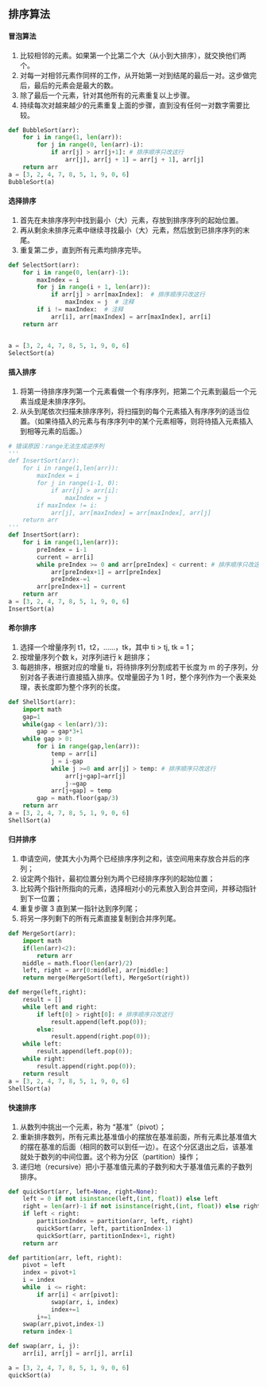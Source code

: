## 排序算法
#### 冒泡算法
1. 比较相邻的元素。如果第一个比第二个大（从小到大排序），就交换他们两个。
2. 对每一对相邻元素作同样的工作，从开始第一对到结尾的最后一对。这步做完后，最后的元素会是最大的数。
3. 除了最后一个元素，针对其他所有的元素重复以上步骤。
4. 持续每次对越来越少的元素重复上面的步骤，直到没有任何一对数字需要比较。
``` Python
def BubbleSort(arr):
    for i in range(1, len(arr)):
        for j in range(0, len(arr)-i):
            if arr[j] > arr[j+1]: # 排序顺序只改这行
                arr[j], arr[j + 1] = arr[j + 1], arr[j]
    return arr
a = [3, 2, 4, 7, 8, 5, 1, 9, 0, 6]
BubbleSort(a)
```
#### 选择排序
1. 首先在未排序序列中找到最小（大）元素，存放到排序序列的起始位置。
2. 再从剩余未排序元素中继续寻找最小（大）元素，然后放到已排序序列的末尾。
3. 重复第二步，直到所有元素均排序完毕。
``` Python
def SelectSort(arr):
    for i in range(0, len(arr)-1):
        maxIndex = i
        for j in range(i + 1, len(arr)):
            if arr[j] > arr[maxIndex]:  # 排序顺序只改这行
                maxIndex = j  # 注释
        if i != maxIndex:  # 注释
            arr[i], arr[maxIndex] = arr[maxIndex], arr[i]
    return arr


a = [3, 2, 4, 7, 8, 5, 1, 9, 0, 6]
SelectSort(a)
```
#### 插入排序

1. 将第一待排序序列第一个元素看做一个有序序列，把第二个元素到最后一个元素当成是未排序序列。
2. 从头到尾依次扫描未排序序列，将扫描到的每个元素插入有序序列的适当位置。（如果待插入的元素与有序序列中的某个元素相等，则将待插入元素插入到相等元素的后面。）
``` Python
# 错误原因：range无法生成逆序列 
'''
def InsertSort(arr):
    for i in range(1,len(arr)):
        maxIndex = i
        for j in range(i-1, 0):
            if arr[j] > arr[i]:
                maxIndex = j
        if maxIndex != i:
            arr[j], arr[maxIndex] = arr[maxIndex], arr[j]
    return arr
'''
def InsertSort(arr):
    for i in range(1,len(arr)):
        preIndex = i-1
        current = arr[i]
        while preIndex >= 0 and arr[preIndex] < current: # 排序顺序只改这行 
            arr[preIndex+1] = arr[preIndex]
            preIndex-=1
        arr[preIndex+1] = current
    return arr
a = [3, 2, 4, 7, 8, 5, 1, 9, 0, 6]    
InsertSort(a)  
```

#### 希尔排序
1. 选择一个增量序列 t1，t2，……，tk，其中 ti > tj, tk = 1；
2. 按增量序列个数 k，对序列进行 k 趟排序；
3. 每趟排序，根据对应的增量 ti，将待排序列分割成若干长度为 m 的子序列，分别对各子表进行直接插入排序。仅增量因子为 1 时，整个序列作为一个表来处理，表长度即为整个序列的长度。

``` Python
def ShellSort(arr):
    import math
    gap=1
    while(gap < len(arr)/3):
        gap = gap*3+1
    while gap > 0:
        for i in range(gap,len(arr)):
            temp = arr[i]
            j = i-gap
            while j >=0 and arr[j] > temp: # 排序顺序只改这行
                arr[j+gap]=arr[j]
                j-=gap
            arr[j+gap] = temp
        gap = math.floor(gap/3)
    return arr
a = [3, 2, 4, 7, 8, 5, 1, 9, 0, 6]    
ShellSort(a)  
```

#### 归并排序
1. 申请空间，使其大小为两个已经排序序列之和，该空间用来存放合并后的序列；
2. 设定两个指针，最初位置分别为两个已经排序序列的起始位置；
3. 比较两个指针所指向的元素，选择相对小的元素放入到合并空间，并移动指针到下一位置；
4. 重复步骤 3 直到某一指针达到序列尾；
5. 将另一序列剩下的所有元素直接复制到合并序列尾。

``` Python
def MergeSort(arr):
    import math
    if(len(arr)<2):
        return arr
    middle = math.floor(len(arr)/2)
    left, right = arr[0:middle], arr[middle:]
    return merge(MergeSort(left), MergeSort(right))

def merge(left,right):
    result = []
    while left and right:
        if left[0] > right[0]: # 排序顺序只改这行
            result.append(left.pop(0));
        else:
            result.append(right.pop(0));
    while left:
        result.append(left.pop(0));
    while right:
        result.append(right.pop(0));
    return result
a = [3, 2, 4, 7, 8, 5, 1, 9, 0, 6]    
ShellSort(a)  
```

#### 快速排序
1. 从数列中挑出一个元素，称为 “基准”（pivot）；
2. 重新排序数列，所有元素比基准值小的摆放在基准前面，所有元素比基准值大的摆在基准的后面（相同的数可以到任一边）。在这个分区退出之后，该基准就处于数列的中间位置。这个称为分区（partition）操作；
3. 递归地（recursive）把小于基准值元素的子数列和大于基准值元素的子数列排序。


``` Python
def quickSort(arr, left=None, right=None):
    left = 0 if not isinstance(left,(int, float)) else left
    right = len(arr)-1 if not isinstance(right,(int, float)) else right
    if left < right:
        partitionIndex = partition(arr, left, right)
        quickSort(arr, left, partitionIndex-1)
        quickSort(arr, partitionIndex+1, right)
    return arr

def partition(arr, left, right):
    pivot = left
    index = pivot+1
    i = index
    while  i <= right:
        if arr[i] < arr[pivot]:
            swap(arr, i, index)
            index+=1
        i+=1
    swap(arr,pivot,index-1)
    return index-1

def swap(arr, i, j):
    arr[i], arr[j] = arr[j], arr[i]

a = [3, 2, 4, 7, 8, 5, 1, 9, 0, 6]    
quickSort(a) 
```